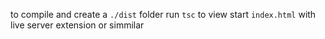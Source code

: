 to compile and create a `./dist` folder run `tsc`
to view start `index.html` with live server extension or simmilar